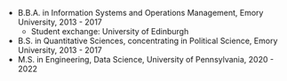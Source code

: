 * B.B.A. in Information Systems and Operations Management, Emory University, 2013 - 2017
  * Student exchange: University of Edinburgh
* B.S. in Quantitative Sciences, concentrating in Political Science, Emory University, 2013 - 2017
* M.S. in Engineering, Data Science, University of Pennsylvania, 2020 - 2022